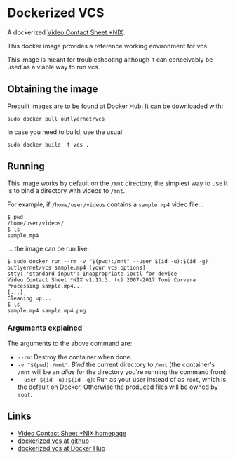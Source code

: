# Dockerized VCS

A dockerized [Video Contact Sheet *NIX](https://p.outlyer.net/vcs/).

This docker image provides a reference working environment for vcs.

This image is meant for troubleshooting although it can conceivably be used as a viable way to run vcs.

## Obtaining the image

Prebuilt images are to be found at Docker Hub. It can be downloaded with:

    sudo docker pull outlyernet/vcs

In case you need to build, use the usual:

    sudo docker build -t vcs .

## Running

This image works by default on the `/mnt` directory, the simplest way to use it is to bind a directory with videos to `/mnt`.

For example, if `/home/user/videos` contains a `sample.mp4` video file...

    $ pwd
    /home/user/videos/
    $ ls
    sample.mp4

... the image can be run like:

    $ sudo docker run --rm -v "$(pwd):/mnt" --user $(id -u):$(id -g) outlyernet/vcs sample.mp4 [your vcs options]
    stty: 'standard input': Inappropriate ioctl for device
    Video Contact Sheet *NIX v1.13.3, (c) 2007-2017 Toni Corvera
    Processing sample.mp4...
    [...]
    Cleaning up...
    $ ls
    sample.mp4 sample.mp4.png

### Arguments explained

The arguments to the above command are:

* `--rm`: Destroy the container when done.
* `-v "$(pwd):/mnt"`: _Bind_ the current directory to `/mnt` (the container's `/mnt` will be an _alias_ for the directory you're running the command from).
* `--user $(id -u):$(id -g)`: Run as your user instead of as `root`, which is the default on Docker. Otherwise the produced files will be owned by `root`.

## Links

* [Video Contact Sheet *NIX homepage](https://p.outlyer.net/vcs/)
* [dockerized vcs at github](https://github.com/outlyer-net/dockerized-vcs/)
* [dockerized vcs at Docker Hub](https://hub.docker.com/r/outlyernet/vcs)